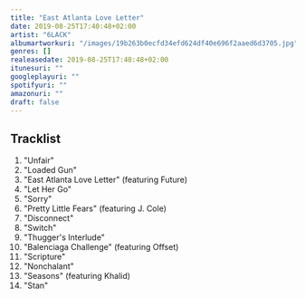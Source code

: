 ```yaml
---
title: "East Atlanta Love Letter"
date: 2019-08-25T17:40:48+02:00
artist: "6LACK"
albumartworkuri: "/images/19b263b0ecfd34efd624df40e696f2aaed6d3705.jpg"
genres: []
realeasedate: 2019-08-25T17:40:48+02:00
itunesuri: ""
googleplayuri: ""
spotifyuri: ""
amazonuri: ""
draft: false
---
```


## Tracklist

1. "Unfair"
1. "Loaded Gun"
1. "East Atlanta Love Letter" (featuring Future)
1. "Let Her Go"
1. "Sorry"
1. "Pretty Little Fears" (featuring J. Cole)
1. "Disconnect"
1. "Switch"
1. "Thugger's Interlude"
1. "Balenciaga Challenge" (featuring Offset)
1. "Scripture"
1. "Nonchalant"
1. "Seasons" (featuring Khalid)
1. "Stan"